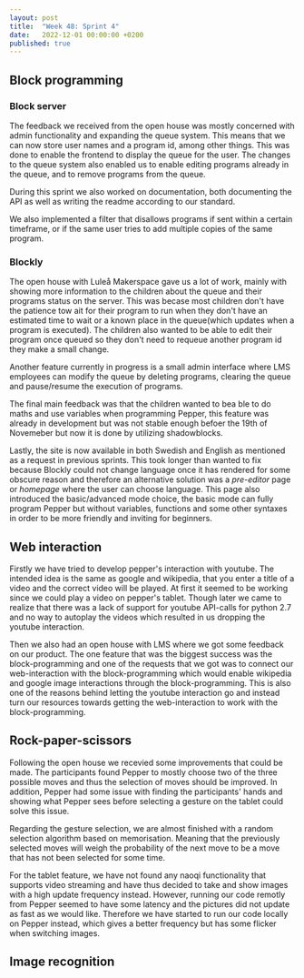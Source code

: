 ```yaml
---
layout: post
title:  "Week 48: Sprint 4"
date:   2022-12-01 00:00:00 +0200
published: true
---
```


## Block programming


### Block server

The feedback we received from the open house was mostly concerned with admin functionality and
expanding the queue system. This means that we can now store user names and a program id, among
other things. This was done to enable the frontend to display the queue for the user. The changes
to the queue system also enabled us to enable editing programs already in the queue, and to remove
programs from the queue. 

During this sprint we also worked on documentation, both documenting the API as well as writing the
readme according to our standard.

We also implemented a filter that disallows programs if sent within a certain timeframe, or if 
the same user tries to add multiple copies of the same program.

### Blockly
The open house with Luleå Makerspace gave us a lot of work, mainly with showing more information to the children about the queue and their programs status on the server. This was becase most children don't have the patience tow ait for their program to run when they don't have an estimated time to wait or a known place in the queue(which updates when a program is executed). The children also wanted to be able to edit their program once queued so they don't need to requeue another program id they make a small change.

Another feature currently in progress is a small admin interface where LMS employees can modify the queue by deleting programs, clearing the queue and pause/resume the execution of programs.

The final main feedback was that the children wanted to bea ble to do maths and use variables when programming Pepper, this feature was already in development but was not stable enough befoer the 19th of Novemeber but now it is done by utilizing shadowblocks.

Lastly, the site is now available in both Swedish and English as mentioned as a request in previous sprints. This took longer than wanted to fix because Blockly could not change language once it has rendered for some obscure reason and therefore an alternative solution was a *pre-editor* page or *homepage* where the user can choose language. This page also introduced the basic/advanced mode choice, the basic mode can fully program Pepper but without variables, functions and some other syntaxes in order to be more friendly and inviting for beginners.

## Web interaction

Firstly we have tried to develop pepper's interaction with youtube. The intended idea is the same as google and wikipedia, that you enter a title of a video and the correct video will be played. At first it seemed to be working since we could play a video on pepper's tablet. Though later we came to realize that there was a lack of support for youtube API-calls for python 2.7 and no way to autoplay the videos which resulted in us dropping the youtube interaction.

Then we also had an open house with LMS where we got some feedback on our product. The one feature that was the biggest success was the block-programming and one of the requests that we got was to connect our web-interaction with the block-programming which would enable wikipedia and google image interactions through the block-programming. This is also one of the reasons behind letting the youtube interaction go and instead turn our resources towards getting the web-interaction to work with the block-programming.

## Rock-paper-scissors

Following the open house we recevied some improvements that could be made. The participants found Pepper to mostly choose two of the three possible moves and thus the selection of moves should be improved. In addition, Pepper had some issue with finding the participants' hands and showing what Pepper sees before selecting a gesture on the tablet could solve this issue. 

Regarding the gesture selection, we are almost finished with a random selection algorithm based on memorisation. Meaning that the previously selected moves will weigh the probability of the next move to be a move that has not been selected for some time.

For the tablet feature, we have not found any naoqi functionality that supports video streaming and have thus decided to take and show images with a high update frequency instead. However, running our code remotly from Pepper seemed to have some latency and the pictures did not update as fast as we would like. Therefore we have started to run our code locally on Pepper instead, which gives a better frequency but has some flicker when switching images.

## Image recognition
